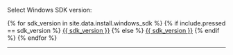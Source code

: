 <p id="platforms">Select Windows SDK version:</p>

<div class="interactive-tabs os">
  <div class="tabs">
    {% for sdk_version in site.data.install.windows_sdk %}
    {% if include.pressed == sdk_version %}
    <a href="/install/windows/winget/{{ include.visualstudio }}/{{ sdk_version }}" aria-pressed="true">{{ sdk_version }}</a>
    {% else %}
    <a href="/install/windows/winget/{{ include.visualstudio }}/{{ sdk_version }}" aria-pressed="">{{ sdk_version }}</a>
    {% endif %}
    {% endfor %}
  </div>
</div>

<hr>

